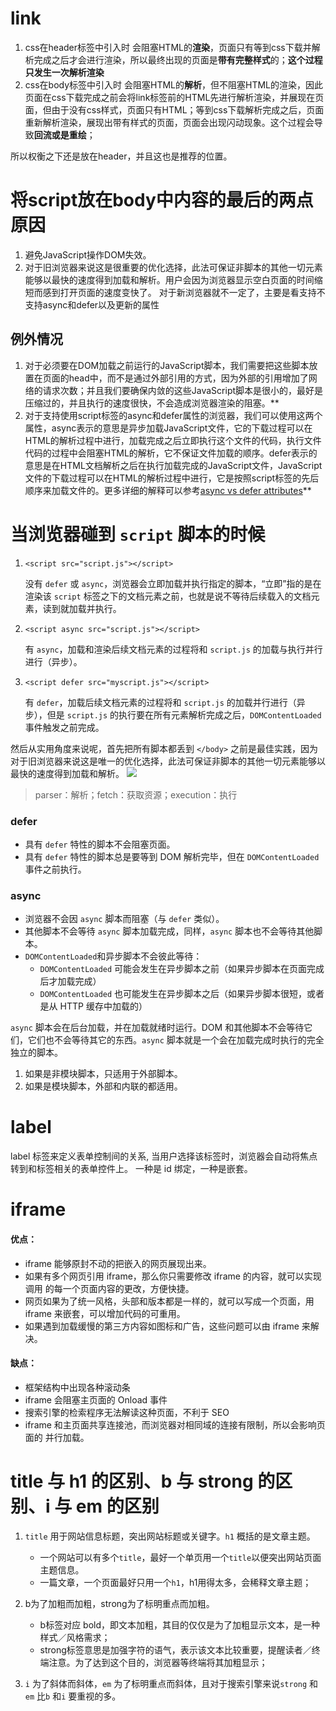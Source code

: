# link
1. css在header标签中引入时
	会阻塞HTML的**渲染**，页面只有等到css下载并解析完成之后才会进行渲染，所以最终出现的页面是**带有完整样式**的；**这个过程只发生一次解析渲染**
2. css在body标签中引入时
	会阻塞HTML的**解析**，但不阻塞HTML的渲染，因此页面在css下载完成之前会将link标签前的HTML先进行解析渲染，并展现在页面，但由于没有css样式，页面只有HTML；等到css下载解析完成之后，页面重新解析渲染，展现出带有样式的页面，页面会出现闪动现象。这个过程会导致**回流或是重绘**；

所以权衡之下还是放在header，并且这也是推荐的位置。


# 将script放在body中内容的最后的两点原因
1.  避免JavaScript操作DOM失效。
2. 对于旧浏览器来说这是很重要的优化选择，此法可保证非脚本的其他一切元素能够以最快的速度得到加载和解析。用户会因为浏览器显示空白页面的时间缩短而感到打开页面的速度变快了。
	对于新浏览器就不一定了，主要是看支持不支持async和defer以及更新的属性

## 例外情况
1. 对于必须要在DOM加载之前运行的JavaScript脚本，我们需要把这些脚本放置在页面的head中，而不是通过外部引用的方式，因为外部的引用增加了网络的请求次数；并且我们要确保内敛的这些JavaScript脚本是很小的，最好是压缩过的，并且执行的速度很快，不会造成浏览器渲染的阻塞。**
2. 对于支持使用script标签的async和defer属性的浏览器，我们可以使用这两个属性，async表示的意思是异步加载JavaScript文件，它的下载过程可以在HTML的解析过程中进行，加载完成之后立即执行这个文件的代码，执行文件代码的过程中会阻塞HTML的解析，它不保证文件加载的顺序。defer表示的意思是在HTML文档解析之后在执行加载完成的JavaScript文件，JavaScript文件的下载过程可以在HTML的解析过程中进行，它是按照script标签的先后顺序来加载文件的。更多详细的解释可以参考[async vs defer attributes](https://link.zhihu.com/?target=http%3A//www.growingwiththeweb.com/2014/02/async-vs-defer-attributes.html)**


# 当浏览器碰到 `script` 脚本的时候
1.  `<script src="script.js"></script>`
    
    没有 `defer` 或 `async`，浏览器会立即加载并执行指定的脚本，“立即”指的是在渲染该 `script` 标签之下的文档元素之前，也就是说不等待后续载入的文档元素，读到就加载并执行。
    
2.  `<script async src="script.js"></script>`
    
    有 `async`，加载和渲染后续文档元素的过程将和 `script.js` 的加载与执行并行进行（异步）。
    
3.  `<script defer src="myscript.js"></script>`
    
    有 `defer`，加载后续文档元素的过程将和 `script.js` 的加载并行进行（异步），但是 `script.js` 的执行要在所有元素解析完成之后，`DOMContentLoaded` 事件触发之前完成。
    

然后从实用角度来说呢，首先把所有脚本都丢到 `</body>` 之前是最佳实践，因为对于旧浏览器来说这是唯一的优化选择，此法可保证非脚本的其他一切元素能够以最快的速度得到加载和解析。
![](Pasted%20image%2020220408181500.png)
> parser：解析；fetch：获取资源；execution：执行  

### defer

- 具有 `defer` 特性的脚本不会阻塞页面。
- 具有 `defer` 特性的脚本总是要等到 DOM 解析完毕，但在 `DOMContentLoaded` 事件之前执行。

### async

- 浏览器不会因 `async` 脚本而阻塞（与 `defer` 类似）。
- 其他脚本不会等待 `async` 脚本加载完成，同样，`async` 脚本也不会等待其他脚本。
- `DOMContentLoaded`和异步脚本不会彼此等待：
  - `DOMContentLoaded` 可能会发生在异步脚本之前（如果异步脚本在页面完成后才加载完成）
  - `DOMContentLoaded` 也可能发生在异步脚本之后（如果异步脚本很短，或者是从 HTTP 缓存中加载的）

`async` 脚本会在后台加载，并在加载就绪时运行。DOM 和其他脚本不会等待它们，它们也不会等待其它的东西。`async` 脚本就是一个会在加载完成时执行的完全独立的脚本。
1. 如果是非模块脚本，只适用于外部脚本。
2. 如果是模块脚本，外部和内联的都适用。


# label
label 标签来定义表单控制间的关系, 当用户选择该标签时，浏览器会自动将焦点转到和标签相关的表单控件上。
一种是 id 绑定，一种是嵌套。

# iframe
#### 优点：
-   iframe 能够原封不动的把嵌入的网页展现出来。
-   如果有多个网页引用 iframe，那么你只需要修改 iframe 的内容，就可以实现调用 
     的每一个页面内容的更改，方便快捷。
-   网页如果为了统一风格，头部和版本都是一样的，就可以写成一个页面，用 iframe 
     来嵌套，可以增加代码的可重用。
-   如果遇到加载缓慢的第三方内容如图标和广告，这些问题可以由 iframe 来解决。

#### 缺点：
-   框架结构中出现各种滚动条
-   iframe 会阻塞主页面的 Onload 事件
-   搜索引擎的检索程序无法解读这种页面，不利于 SEO
-   iframe 和主页面共享连接池，而浏览器对相同域的连接有限制，所以会影响页面的 
     并行加载。

# title 与 h1 的区别、b 与 strong 的区别、i 与 em 的区别
1. `title` 用于网站信息标题，突出网站标题或关键字。`h1` 概括的是文章主题。
   - 一个网站可以有多个`title`，最好一个单页用一个`title`以便突出网站页面主题信息。
   - 一篇文章，一个页面最好只用一个`h1`，h1用得太多，会稀释文章主题；

2. b为了加粗而加粗，strong为了标明重点而加粗。

	- b标签对应 bold，即文本加粗，其目的仅仅是为了加粗显示文本，是一种样式／风格需求；
	- strong标签意思是加强字符的语气，表示该文本比较重要，提醒读者／终端注意。为了达到这个目的，浏览器等终端将其加粗显示；
	
3. `i` 为了斜体而斜体，`em` 为了标明重点而斜体，且对于搜索引擎来说`strong` 和`em` 比`b` 和`i` 要重视的多。